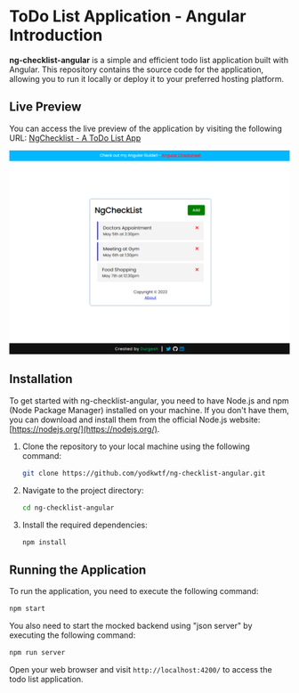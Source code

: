 # ToDo List Application - Angular Introduction

**ng-checklist-angular** is a simple and efficient todo list application built with Angular. This repository contains the source code for the application, allowing you to run it locally or deploy it to your preferred hosting platform.

## Live Preview

You can access the live preview of the application by visiting the following URL: [NgChecklist - A ToDo List App](https://ngchecklist-dk.netlify.app/)

![ng-checklist-angular](./src/assets/preview.png)

## Installation

To get started with ng-checklist-angular, you need to have Node.js and npm (Node Package Manager) installed on your machine. If you don't have them, you can download and install them from the official Node.js website: [https://nodejs.org/](https://nodejs.org/).

1. Clone the repository to your local machine using the following command:

   ```bash
   git clone https://github.com/yodkwtf/ng-checklist-angular.git
   ```

2. Navigate to the project directory:

   ```bash
   cd ng-checklist-angular
   ```

3. Install the required dependencies:

   ```bash
   npm install
   ```

## Running the Application

To run the application, you need to execute the following command:

```bash
npm start
```

You also need to start the mocked backend using "json server" by executing the following command:

```bash
npm run server
```

Open your web browser and visit `http://localhost:4200/` to access the todo list application.
